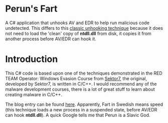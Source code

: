 # Perun's Fart
A C# application that unhooks AV and EDR to help run malicious code undetected. This differs to this [classic unhooking technique](https://github.com/plackyhacker/Unhook-BitDefender) because it does not need to load the 'clean' copy of **ntdll.dll** from disk, it copies it from another process before AV/EDR can hook it.

# Introduction
This C# code is based upon one of the techniques demonstrated in the RED TEAM Operator: Windows Evasion Course from [Sektor7](https://institute.sektor7.net), the original, developed by Sektor7, is written in C/C++. I would recommend any of the malware development courses, there is a lot of great stuff to learn about creating malware in C/C++.

The blog entry can be found [here](https://blog.sektor7.net/#!res/2021/perunsfart.md). Apparently, Fart in Swedish means speed (this technique loads a new process in a suspended state, before AV/EDR can hook **ntdll.dll**). A quick Google tells me that Perun is a Slavic God.
